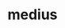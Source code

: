 ---
title: medius
meaning: mid-, middle of
ch: [twenty]
pos: totadjective
femstem: medi
femend: a
neutstem: medi
neutend: um
---